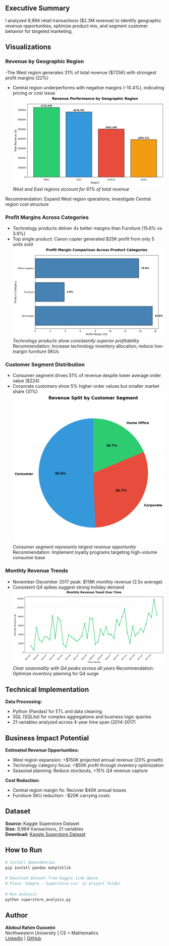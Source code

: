 ## Executive Summary
I analyzed 9,994 retail transactions ($2.3M revenue) to identify geographic revenue opportunities, optimize product mix, and segment customer behavior for targeted marketing.

## Visualizations

### Revenue by Geographic Region
 -The West region generates 31% of total revenue ($725K) with strongest profit margins (22%)
 - Central region underperforms with negative margins (-10.4%), indicating pricing or cost issue
![Regional Performance](revenue_by_region.png)
*West and East regions account for 61% of total revenue*

Recommendation: Expand West region operations; investigate Central region cost structure
### Profit Margins Across Categories
- Technology products deliver 4x better margins than Furniture (15.6% vs 3.9%)
- Top single product: Canon copier generated $25K profit from only 5 units sold
![Category Margins](profit_margin_category.png)
*Technology products show consistently superior profitability*
Recommendation: Increase technology inventory allocation; reduce low-margin furniture SKUs
### Customer Segment Distribution
- Consumer segment drives 51% of revenue despite lower average order value ($224)
- Corporate customers show 5% higher order values but smaller market share (31%)
![Segment Analysis](revenue_by_segment.png)
*Consumer segment represents largest revenue opportunity*
Recommendation: Implement loyalty programs targeting high-volume consumer base
### Monthly Revenue Trends
- November-December 2017 peak: $118K monthly revenue (2.5x average)
- Consistent Q4 spikes suggest strong holiday demand
![Time Series](monthly_revenue_trend.png)
*Clear seasonality with Q4 peaks across all years*
Recommendation: Optimize inventory planning for Q4 surge
## Technical Implementation

**Data Processing:**
- Python (Pandas) for ETL and data cleaning
- SQL (SQLite) for complex aggregations and business logic queries
- 21 variables analyzed across 4-year time span (2014-2017)

## Business Impact Potential

**Estimated Revenue Opportunities:**
- West region expansion: +$150K projected annual revenue (20% growth)
- Technology category focus: +$50K profit through inventory optimization
- Seasonal planning: Reduce stockouts, +15% Q4 revenue capture

**Cost Reduction:**
- Central region margin fix: Recover $40K annual losses
- Furniture SKU reduction: -$20K carrying costs

## Dataset

**Source:** Kaggle Superstore Dataset  
**Size:** 9,994 transactions, 21 variables  
**Download:** [Kaggle Superstore Dataset](https://www.kaggle.com/datasets/vivek468/superstore-dataset-final)

## How to Run
```bash
# Install dependencies
pip install pandas matplotlib

# Download dataset from Kaggle link above
# Place 'Sample - Superstore.csv' in project folder

# Run analysis
python superstore_analysis.py
```

## Author
**Abdoul Rahim Ousseini**  
Northwestern University | CS + Mathematics  
[LinkedIn](https://www.linkedin.com/in/abdoul-rahim-ousseini-246854245/) | [GitHub](https://github.com/abdoulousseini2028-droid)
```

